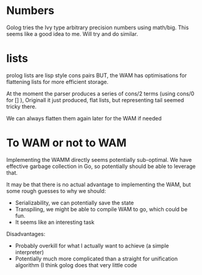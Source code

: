 # Numbers

Golog tries the Ivy type arbitrary precision numbers using math/big.
This seems like a good idea to me. Will try and do similar.

# lists
prolog lists are lisp style cons pairs BUT, the WAM has optimisations
for flattening lists for more efficient storage.

At the moment the parser produces a series of cons/2 terms (using
cons/0 for [] ), Originall it just produced, flat lists, but representing
tail seemed tricky there.

We can always flatten them again later for the WAM if needed

# To WAM or not to WAM
Implementing the WAMM directly seems potentially sub-optimal.
We have effective garbage collection in Go, so potentially
should be able to leverage that.

It may be that there is no actual advantage to implementing
the WAM, but some rough guesses to why we should:

- Serializability, we can potentially save the state
- Transpiling, we might be able to compile WAM to go, which
  could be fun.
- It seems like an interesting task

Disadvantages:
- Probably overkill for what I actually want to achieve (a simple
  interpreter)
- Potentially much more complicated than a straight for unification
  algorithm (I think golog does that very little code

